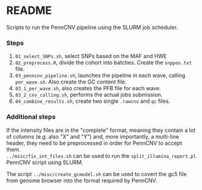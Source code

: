 # README

Scripts to run the PennCNV pipeline using the SLURM job scheduler.

### Steps

1. `01_select_SNPs.sh`, select SNPs based on the MAF and HWE
1. `02_preprocess.R`, divide the cohort into batches. Create the `snppos.txt` file.
2. `03_penncnv_pipeline.sh`, launches the pipeline in each wave, calling `per_wave.sh`.
   Also create the GC content file.
3. `03_1_per_wave.sh`, also creates the PFB file for each wave.
4. `03_2_cnv_calling.sh`, performs the actual jobs submission.
5. `04_combine_results.sh`, create two single `.rawcnv` and `qc` files.

### Additional steps

If the intensity files are in the "complete" format, meaning they contain
a lot of columns (e.g. also "X" and "Y") and, more importantly, a multi-line
header, they need to be preprocessed in order for PennCNV to accept them.   
`../misc/fix_int_files.sh` can be used to run the `split_illumina_report.pl` PennCNV
script using SLURM.

The script `../misc/create_gcmodel.sh` can be used to covert the gc5 file from
genome browser into the format required by PennCNV.
